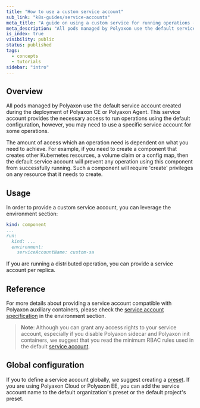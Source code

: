 ```yaml
---
title: "How to use a custom service account"
sub_link: "k8s-guides/service-accounts"
meta_title: "A guide on using a custom service for running operations - Core Concepts"
meta_description: "All pods managed by Polyaxon use the default service account created during the deployment of Polyaxon CE or Polyaxon Agent, however you can use specific service accounts on per operation level."
is_index: true
visibility: public
status: published
tags:
  - concepts
  - tutorials
sidebar: "intro"
---
```


## Overview

All pods managed by Polyaxon use the default service account created during the deployment of Polyaxon CE or Polyaxon Agent.
This service account provides the necessary access to run operations using the default configuration, 
however, you may need to use a specific service account for some operations.

The amount of access which an operation need is dependent on what you need to achieve.
For example, if you need to create a component that creates other Kubernetes resources, a volume claim or a config map, 
then the default service account will prevent any operation using this component from successfully running. 
Such a component will require 'create' privileges on any resource that it needs to create.

## Usage

In order to provide a custom service account, you can leverage the environment section:

```yaml
kind: component
...
run:
  kind: ...
  environment:
    serviceAccountName: custom-sa
```

If you are running a distributed operation, you can provide a service account per replica.

## Reference

For more details about providing a service account compatible with Polyaxon auxiliary containers, 
please check the [service account specification](/docs/core/specification/environment/#serviceaccountname) in the environment section.

> **Note**: Although you can grant any access rights to your service account, especially if you disable Polyaxon sidecar and Polyaxon init containers, 
> we suggest that you read the minimum RBAC rules used in the default [service account](/docs/core/specification/environment/#serviceaccountname). 

## Global configuration

If you to define a service account globally, we suggest creating a [preset](/docs/core/scheduling-strategies/presets/).
If you are using Polyaxon Cloud or Polyaxon EE, you can add the service account name to the default organization's preset or the default project's preset.

